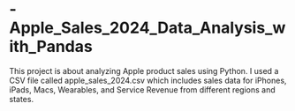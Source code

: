 # -Apple_Sales_2024_Data_Analysis_with_Pandas
This project is about analyzing Apple product sales using Python. I used a CSV file called apple_sales_2024.csv which includes sales data for iPhones, iPads, Macs, Wearables, and Service Revenue from different regions and states.
